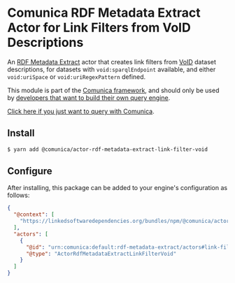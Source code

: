 # Comunica RDF Metadata Extract Actor for Link Filters from VoID Descriptions

An [RDF Metadata Extract](https://github.com/comunica/comunica/tree/master/packages/bus-rdf-metadata-extract) actor
that creates link filters from [VoID](https://www.w3.org/TR/void/) dataset descriptions,
for datasets with `void:sparqlEndpoint` available,
and either `void:uriSpace` or `void:uriRegexPattern` defined.

This module is part of the [Comunica framework](https://github.com/comunica/comunica),
and should only be used by [developers that want to build their own query engine](https://comunica.dev/docs/modify/).

[Click here if you just want to query with Comunica](https://comunica.dev/docs/query/).

## Install

```bash
$ yarn add @comunica/actor-rdf-metadata-extract-link-filter-void
```

## Configure

After installing, this package can be added to your engine's configuration as follows:
```json
{
  "@context": [
    "https://linkedsoftwaredependencies.org/bundles/npm/@comunica/actor-rdf-metadata-extract-link-filter-void/^0.0.0/components/context.jsonld"
  ],
  "actors": [
    {
      "@id": "urn:comunica:default:rdf-metadata-extract/actors#link-filter-void",
      "@type": "ActorRdfMetadataExtractLinkFilterVoid"
    }
  ]
}
```

